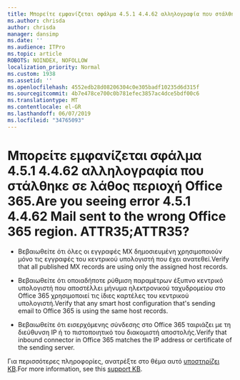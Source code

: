 ```yaml
---
title: Μπορείτε εμφανίζεται σφάλμα 4.5.1 4.4.62 αλληλογραφία που στάλθηκε σε λάθος περιοχή Office 365. ATTR35;
ms.author: chrisda
author: chrisda
manager: dansimp
ms.date: ''
ms.audience: ITPro
ms.topic: article
ROBOTS: NOINDEX, NOFOLLOW
localization_priority: Normal
ms.custom: 1938
ms.assetid: ''
ms.openlocfilehash: 4552edb28d08206304c0e305badf10235d6d315f
ms.sourcegitcommit: 4b7e478ce700c0b781efec3857ac4dce5bdf00c6
ms.translationtype: MT
ms.contentlocale: el-GR
ms.lasthandoff: 06/07/2019
ms.locfileid: "34765093"
---
```

# <a name="are-you-seeing-error-451-4462-mail-sent-to-the-wrong-office-365-region-attr35"></a><span data-ttu-id="bdb8f-103">Μπορείτε εμφανίζεται σφάλμα 4.5.1 4.4.62 αλληλογραφία που στάλθηκε σε λάθος περιοχή Office 365.</span><span class="sxs-lookup"><span data-stu-id="bdb8f-103">Are you seeing error 4.5.1 4.4.62 Mail sent to the wrong Office 365 region.</span></span> <span data-ttu-id="bdb8f-104">ATTR35;</span><span class="sxs-lookup"><span data-stu-id="bdb8f-104">ATTR35?</span></span>

- <span data-ttu-id="bdb8f-105">Βεβαιωθείτε ότι όλες οι εγγραφές MX δημοσιευμένη χρησιμοποιούν μόνο τις εγγραφές του κεντρικού υπολογιστή που έχει ανατεθεί.</span><span class="sxs-lookup"><span data-stu-id="bdb8f-105">Verify that all published MX records are using only the assigned host records.</span></span>

- <span data-ttu-id="bdb8f-106">Βεβαιωθείτε ότι οποιαδήποτε ρύθμιση παραμέτρων έξυπνο κεντρικό υπολογιστή που αποστέλλει μήνυμα ηλεκτρονικού ταχυδρομείου στο Office 365 χρησιμοποιεί τις ίδιες καρτέλες του κεντρικού υπολογιστή.</span><span class="sxs-lookup"><span data-stu-id="bdb8f-106">Verify that any smart host configuration that's sending email to Office 365 is using the same host records.</span></span>

- <span data-ttu-id="bdb8f-107">Βεβαιωθείτε ότι εισερχόμενης σύνδεσης στο Office 365 ταιριάζει με τη διεύθυνση IP ή το πιστοποιητικό του διακομιστή αποστολής.</span><span class="sxs-lookup"><span data-stu-id="bdb8f-107">Verify that inbound connector in Office 365 matches the IP address or certificate of the sending server.</span></span>

<span data-ttu-id="bdb8f-108">Για περισσότερες πληροφορίες, ανατρέξτε στο θέμα αυτό [υποστηρίζει KB](https://support.microsoft.com/help/4057301/attr35-response-code-when-mail-is-sent-to-eop-exo).</span><span class="sxs-lookup"><span data-stu-id="bdb8f-108">For more information, see this [support KB](https://support.microsoft.com/help/4057301/attr35-response-code-when-mail-is-sent-to-eop-exo).</span></span>
